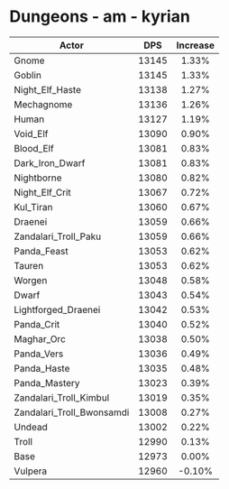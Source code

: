 # Dungeons - am - kyrian
| Actor | DPS | Increase |
|---|:---:|:---:|
|Gnome|13145|1.33%|
|Goblin|13145|1.33%|
|Night_Elf_Haste|13138|1.27%|
|Mechagnome|13136|1.26%|
|Human|13127|1.19%|
|Void_Elf|13090|0.90%|
|Blood_Elf|13081|0.83%|
|Dark_Iron_Dwarf|13081|0.83%|
|Nightborne|13080|0.82%|
|Night_Elf_Crit|13067|0.72%|
|Kul_Tiran|13060|0.67%|
|Draenei|13059|0.66%|
|Zandalari_Troll_Paku|13059|0.66%|
|Panda_Feast|13053|0.62%|
|Tauren|13053|0.62%|
|Worgen|13048|0.58%|
|Dwarf|13043|0.54%|
|Lightforged_Draenei|13042|0.53%|
|Panda_Crit|13040|0.52%|
|Maghar_Orc|13038|0.50%|
|Panda_Vers|13036|0.49%|
|Panda_Haste|13035|0.48%|
|Panda_Mastery|13023|0.39%|
|Zandalari_Troll_Kimbul|13019|0.35%|
|Zandalari_Troll_Bwonsamdi|13008|0.27%|
|Undead|13002|0.22%|
|Troll|12990|0.13%|
|Base|12973|0.00%|
|Vulpera|12960|-0.10%|
